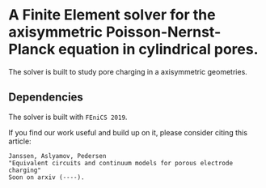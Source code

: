 # A Finite Element solver for the axisymmetric Poisson-Nernst-Planck equation in cylindrical pores.
The solver is built to study pore charging in a axisymmetric geometries.

## Dependencies
The solver is built with `FEniCS 2019`.


If you find our work useful and build up on it, please consider citing this article:

```
Janssen, Aslyamov, Pedersen
"Equivalent circuits and continuum models for porous electrode charging"
Soon on arxiv (----).
```
